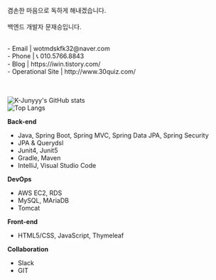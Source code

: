 
겸손한 마음으로 독하게 해내겠습니다.<br><br>
백엔드 개발자 문재승입니다.



<br>
- Email | wotmdskfk32@naver.com <br>
- Phone | 📞 010.5766.8843 <br>
- Blog | https://iwin.tistory.com/ <br>
- Operational Site | http://www.30quiz.com/



<br><br>
![K-Junyyy's GitHub stats](https://github-readme-stats.vercel.app/api?username=MoonJaeSeung&show_icons=true&theme=highcontrast) <br>
![Top Langs](https://github-readme-stats.vercel.app/api/top-langs/?username=MoonJaeSeung&layout=compact&theme=dark)


 






**Back-end**

- Java, Spring Boot, Spring  MVC, Spring Data JPA, Spring Security
- JPA & Querydsl
- Junit4, Junit5
- Gradle, Maven
- IntelliJ, Visual Studio Code

**DevOps**

- AWS EC2, RDS
- MySQL, MAriaDB
- Tomcat

**Front-end**

- HTML5/CSS, JavaScript, Thymeleaf

**Collaboration**

- Slack
- GIT
